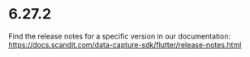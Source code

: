 
# 6.27.2

Find the release notes for a specific version in our documentation: https://docs.scandit.com/data-capture-sdk/flutter/release-notes.html
